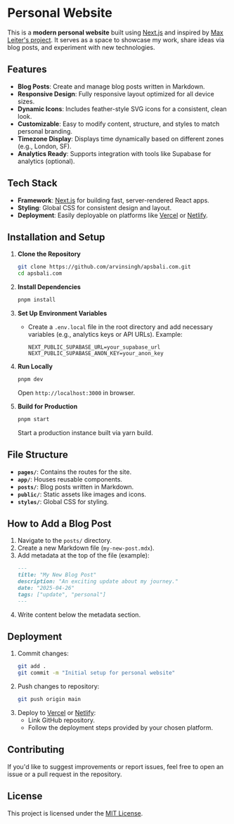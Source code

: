 # Personal Website

This is a **modern personal website** built using [Next.js](https://nextjs.org/) and inspired by [Max Leiter's project](https://github.com/maxleiter/maxleiter.com). It serves as a space to showcase my work, share ideas via blog posts, and experiment with new technologies.

## Features
- **Blog Posts**: Create and manage blog posts written in Markdown.
- **Responsive Design**: Fully responsive layout optimized for all device sizes.
- **Dynamic Icons**: Includes feather-style SVG icons for a consistent, clean look.
- **Customizable**: Easy to modify content, structure, and styles to match personal branding.
- **Timezone Display**: Displays time dynamically based on different zones (e.g., London, SF).
- **Analytics Ready**: Supports integration with tools like Supabase for analytics (optional).

## Tech Stack
- **Framework**: [Next.js](https://nextjs.org/) for building fast, server-rendered React apps.
- **Styling**: Global CSS for consistent design and layout.
- **Deployment**: Easily deployable on platforms like [Vercel](https://vercel.com/) or [Netlify](https://www.netlify.com/).

## Installation and Setup
1. **Clone the Repository**
   ```bash
   git clone https://github.com/arvinsingh/apsbali.com.git
   cd apsbali.com
   ```
2. **Install Dependencies**
   ```bash
   pnpm install
   ```

3. **Set Up Environment Variables**
   - Create a `.env.local` file in the root directory and add necessary variables (e.g., analytics keys or API URLs). Example:
     ```
     NEXT_PUBLIC_SUPABASE_URL=your_supabase_url
     NEXT_PUBLIC_SUPABASE_ANON_KEY=your_anon_key
     ```

4. **Run Locally**
   ```bash
   pnpm dev
   ```
   Open `http://localhost:3000` in browser.

5. **Build for Production**
   ```bash
   pnpm start
   ```
   Start a production instance built via yarn build.

## File Structure
- **`pages/`**: Contains the routes for the site.
- **`app/`**: Houses reusable components.
- **`posts/`**: Blog posts written in Markdown.
- **`public/`**: Static assets like images and icons.
- **`styles/`**: Global CSS for styling.

## How to Add a Blog Post
1. Navigate to the `posts/` directory.
2. Create a new Markdown file (`my-new-post.mdx`).
3. Add metadata at the top of the file (example):
   ```markdown
   ---
   title: "My New Blog Post"
   description: "An exciting update about my journey."
   date: "2025-04-26"
   tags: ["update", "personal"]
   ---
   ```
4. Write content below the metadata section.

## Deployment
1. Commit changes:
   ```bash
   git add .
   git commit -m "Initial setup for personal website"
   ```
2. Push changes to repository:
   ```bash
   git push origin main
   ```
3. Deploy to [Vercel](https://vercel.com/) or [Netlify](https://www.netlify.com/):
   - Link GitHub repository.
   - Follow the deployment steps provided by your chosen platform.

## Contributing
If you'd like to suggest improvements or report issues, feel free to open an issue or a pull request in the repository.

## License
This project is licensed under the [MIT License](LICENSE).
